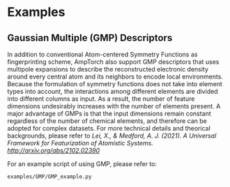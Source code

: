 # Examples
## Gaussian Multiple (GMP) Descriptors
In addition to conventional Atom-centered Symmetry Functions as fingerprinting scheme, AmpTorch also support GMP descriptors that uses multipole expansions to describe the reconstructed electronic density around every central atom and its neighbors to encode local environments. Because the formulation of symmetry functions does not take into element types into account, the interactions among different elements are divided into different columns as input. As a result, the number of feature dimensions undesirably increases with the number of elements present. A major advantage of GMPs is that the input dimensions remain constant regardless of the number of chemical elements, and therefore can be adopted for complex datasets. For more technical details and theorical backgrounds, please refer to *Lei, X., & Medford, A. J. (2021). A Universal Framework for Featurization of Atomistic Systems. http://arxiv.org/abs/2102.02390*

For an example script of using GMP, please refer to:
```
examples/GMP/GMP_example.py
```
